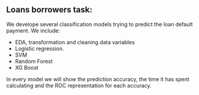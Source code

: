 ## Loans borrowers task: 

We develope several classification models trying to predict the loan default payment. We include: 

- EDA, transformation and cleaning data variables
- Logistic regression.
- SVM
- Random Forest
- XG Boost

In every model we will show the prediction accuracy, the time it has spent calculating and the ROC representation for each accuracy. 

